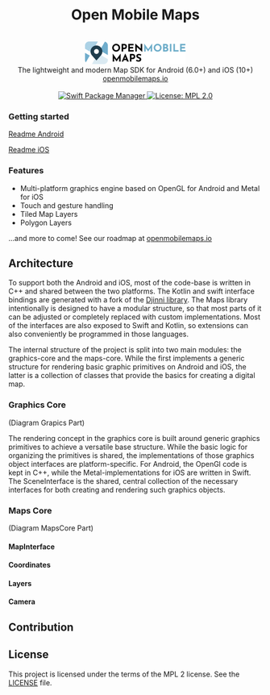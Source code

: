 <h1 align="center">Open Mobile Maps</h1>
<br />
<div align="center">
  <img width="200" height="45" src="logo.svg" />
  <br />
  The lightweight and modern Map SDK for Android (6.0+) and iOS (10+)
  <br />
  <a href="https://openmobilemaps.io/">openmobilemaps.io</a>
</div>
<br />
<div align="center">
    <!-- SPM -->
    <a href="https://github.com/apple/swift-package-manager">
      <img alt="Swift Package Manager"
      src="https://img.shields.io/badge/SPM-%E2%9C%93-brightgreen.svg?style=flat">
    </a>
    <!-- License -->
    <a href="https://github.com/UbiqueInnovation/notifyme-app-ios/blob/master/LICENSE">
      <img alt="License: MPL 2.0"
      src="https://img.shields.io/badge/License-MPL%202.0-brightgreen.svg">
    </a>
</div>

### Getting started

[Readme Android](./android/)

[Readme iOS](./ios/)

### Features
* Multi-platform graphics engine based on OpenGL for Android and Metal for iOS
* Touch and gesture handling
* Tiled Map Layers
* Polygon Layers

...and more to come! See our roadmap at [openmobilemaps.io](https://openmobilemaps.io)

## Architecture

To support both the Android and iOS, most of the code-base is written in C++ and shared between the two platforms. The Kotlin and swift interface bindings are generated with a fork of the [Djinni library](https://github.com/UbiqueInnovation/djinni). The Maps library intentionally is designed to have a modular structure, so that most parts of it can be adjusted or completely replaced with custom implementations. Most of the interfaces are also exposed to Swift and Kotlin, so extensions can also conveniently be programmed in those languages.

The internal structure of the project is split into two main modules: the graphics-core and the maps-core. While the first implements a generic structure for rendering basic graphic primitives on Android and iOS, the latter is a collection of classes that provide the basics for creating a digital map.

### Graphics Core

(Diagram Grapics Part)

The rendering concept in the graphics core is built around generic graphics primitives to achieve a versatile base structure. While the basic logic for organizing the primitives is shared, the implementations of those graphics object interfaces are platform-specific. For Android, the OpenGl code is kept in C++, while the Metal-implementations for iOS are written in Swift. The SceneInterface is the shared, central collection of the necessary interfaces for both creating and rendering such graphics objects. 

### Maps Core

(Diagram MapsCore Part)

#### MapInterface

#### Coordinates

#### Layers

#### Camera

## Contribution


## License
This project is licensed under the terms of the MPL 2 license. See the [LICENSE](LICENSE) file.
